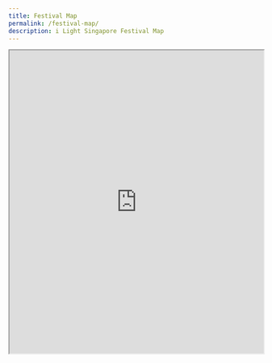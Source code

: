 ```yaml
---
title: Festival Map
permalink: /festival-map/
description: i Light Singapore Festival Map
---
```

<html>
<body>
<iframe src="https://www.google.com/maps/d/embed?mid=1iocybSAgqXITlJxyuPm-Vo-BxEwqcVc&ehbc=2E312F" width="100%" height="600"></iframe>
</body>
</html>
